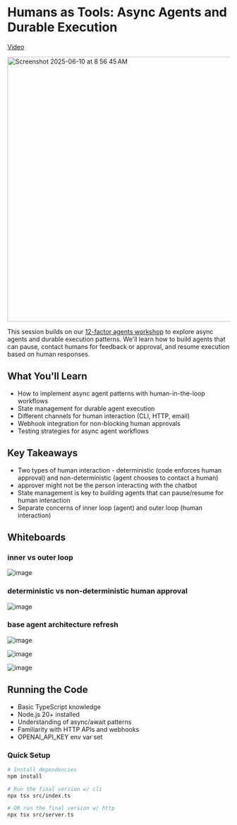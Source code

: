 
# Humans as Tools: Async Agents and Durable Execution

[Video](https://youtu.be/NMhH5_ju3-I)

<a href="https://www.youtube.com/watch?v=NMhH5_ju3-I"><img width="600" alt="Screenshot 2025-06-10 at 8 56 45 AM" src="https://github.com/user-attachments/assets/1c01a45f-0103-43fd-98cd-4e2adb59c04f" /></a>

This session builds on our [12-factor agents workshop](../2025-04-22-twelve-factor-agents) to explore async agents and durable execution patterns. We'll learn how to build agents that can pause, contact humans for feedback or approval, and resume execution based on human responses.

## What You'll Learn

- How to implement async agent patterns with human-in-the-loop workflows
- State management for durable agent execution
- Different channels for human interaction (CLI, HTTP, email)
- Webhook integration for non-blocking human approvals
- Testing strategies for async agent workflows

## Key Takeaways

- Two types of human interaction - deterministic (code enforces human approval) and non-deterministic (agent chooses to contact a human)
- approver might not be the person interacting with the chatbot
- State management is key to building agents that can pause/resume for human interaction
- Separate concerns of inner loop (agent) and outer loop (human interaction)

## Whiteboards

### inner vs outer loop

![image](https://github.com/user-attachments/assets/3f3269f1-e177-473f-a4bc-7802255447dc)


### deterministic vs non-deterministic human approval

![image](https://github.com/user-attachments/assets/a36a19ec-52fa-43d1-be02-63cbf209d11e)


### base agent architecture refresh

![image](https://github.com/user-attachments/assets/b11a5c94-b1a0-4d02-89fb-9640ce436484)


![image](https://github.com/user-attachments/assets/661500e9-ba0e-496e-a774-e0add0d2b8e6)


![image](https://github.com/user-attachments/assets/d54415a4-5452-4035-8cf8-70b13ef3dafd)


## Running the Code

- Basic TypeScript knowledge
- Node.js 20+ installed
- Understanding of async/await patterns
- Familiarity with HTTP APIs and webhooks
- OPENAI_API_KEY env var set

### Quick Setup

```bash
# Install dependencies
npm install

# Run the final version w/ cli
npx tsx src/index.ts

# OR run the final version w/ http
npx tsx src/server.ts
```



